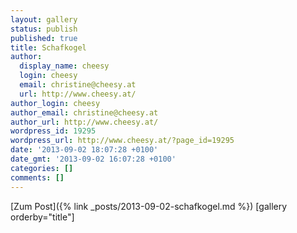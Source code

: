```yaml
---
layout: gallery
status: publish
published: true
title: Schafkogel
author:
  display_name: cheesy
  login: cheesy
  email: christine@cheesy.at
  url: http://www.cheesy.at/
author_login: cheesy
author_email: christine@cheesy.at
author_url: http://www.cheesy.at/
wordpress_id: 19295
wordpress_url: http://www.cheesy.at/?page_id=19295
date: '2013-09-02 18:07:28 +0100'
date_gmt: '2013-09-02 16:07:28 +0100'
categories: []
comments: []
---
```


[Zum Post]({% link _posts/2013-09-02-schafkogel.md %})
[gallery orderby="title"]
